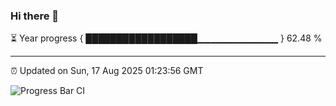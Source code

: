 ### Hi there 👋

⏳ Year progress { ██████████████████▁▁▁▁▁▁▁▁▁▁▁▁ } 62.48 %

---

⏰ Updated on Sun, 17 Aug 2025 01:23:56 GMT

![Progress Bar CI](https://github.com/liununu/liununu/workflows/Progress%20Bar%20CI/badge.svg)
